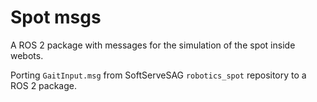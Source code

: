 # Spot msgs
A ROS 2 package with messages for the simulation of the spot inside webots.

Porting `GaitInput.msg` from SoftServeSAG `robotics_spot` repository to a ROS 2 package.
